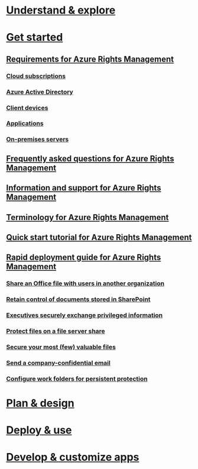 # [Understand & explore](./understand-explore/azure-rights-management.html)
# [Get started](./get-started/requirements-for-azure-rights-management.html)
## [Requirements for Azure Rights Management](requirements-for-azure-rights-management.md)
### [Cloud subscriptions](rms-requirements-cloud-subscriptions.md)
### [Azure Active Directory](rms-requirements-aad-directory.md)
### [Client devices](rms-requirements-client-devices.md)
### [Applications](rms-requirements-applications.md)
### [On-premises servers ](rms-requirements-onpremises-servers.md)
## [Frequently asked questions for Azure Rights Management](frequently-asked-questions-for-azure-rights-management.md)
## [Information and support for Azure Rights Management](information-and-support-for-azure-rights-management.md)
## [Terminology for Azure Rights Management](terminology-for-azure-rights-management.md)
## [Quick start tutorial for Azure Rights Management](quick-start-tutorial-for-azure-rights-management.md)
## [Rapid deployment guide for Azure Rights Management](rapid-deployment-guide-for-azure-rights-management.md)
### [Share an Office file with users in another organization](scenario-share-an-office-file-with-users-in-another-organization.md)
### [Retain control of documents stored in SharePoint](scenario-retain-control-of-documents-stored-in-sharepoint.md)
### [Executives securely exchange privileged information](scenario-executives-securely-exchange-privileged-information.md)
### [Protect files on a file server share](scenario-protect-files-on-a-file-server-share.md)
### [Secure your most (few) valuable files](scenario-secure-your-most-few-valuable-files.md)
### [Send a company-confidential email](scenario-send-a-company-confidential-email.md)
### [Configure work folders for persistent protection](scenario-configure-work-folders-for-persistent-protection.md)
# [Plan & design](./plan-design/azure-rights-management-deployment-roadmap.html)
# [Deploy & use](./deploy-use/activating-azure-rights-management.html)
# [Develop & customize apps](./sdk/4.2/api/winrt/Microsoft.RightsManagement.html)
